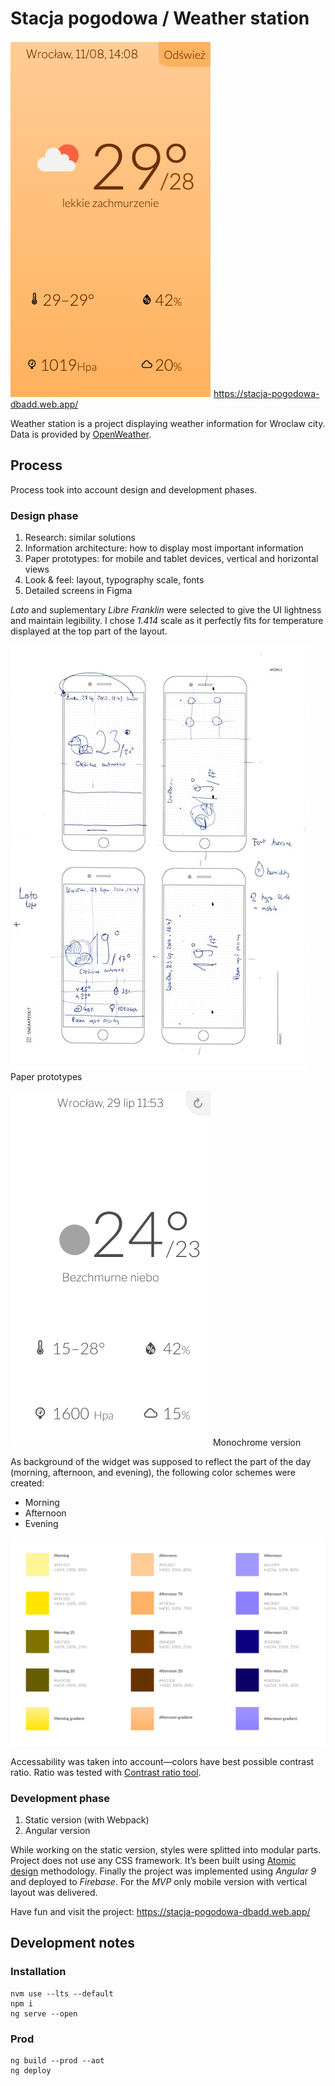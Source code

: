 # Stacja pogodowa / Weather station

![Weather station during afternoon hours][4]
https://stacja-pogodowa-dbadd.web.app/

Weather station is a project displaying weather information for Wroclaw city. Data is provided by [OpenWeather](http://openweathermap.org/).

## Process

Process took into account design and development phases.

### Design phase

1. Research: similar solutions
2. Information architecture: how to display most important information
3. Paper prototypes: for mobile and tablet devices, vertical and horizontal views
4. Look & feel: layout, typography scale, fonts
5. Detailed screens in Figma

<em>Lato</em> and suplementary <em>Libre Franklin</em> were selected to give the UI lightness and maintain legibility. I chose <em>1.414</em> scale as it perfectly fits for temperature displayed at the top part of the layout.

![Paper prototype][1]
Paper prototypes

![Monochrome scheme][2]
Monochrome version

As background of the widget was supposed to reflect the part of the day (morning, afternoon, and evening), the following color schemes were created:

- Morning
- Afternoon
- Evening

![Color schemes][3]

Accessability was taken into account—colors have best possible contrast ratio. Ratio was tested with [Contrast ratio tool](https://contrast-ratio.com/).

### Development phase

1. Static version (with Webpack)
2. Angular version

While working on the static version, styles were splitted into modular parts. Project does not use any CSS framework. It’s been built using [Atomic design](https://atomicdesign.bradfrost.com/) methodology. Finally the project was implemented using <em>Angular 9</em> and deployed to <em>Firebase</em>. For the <em>MVP</em> only mobile version with vertical layout was delivered.

Have fun and visit the project: https://stacja-pogodowa-dbadd.web.app/

## Development notes

### Installation

```
nvm use --lts --default
npm i
ng serve --open
```

### Prod

```
ng build --prod --aot
ng deploy
```

[1]: ./docs/paper-wireframes.jpg
[2]: ./docs/ui-001-monochrome.png
[3]: ./docs/colors.png
[4]: ./docs/ui-002-afternoon.png

